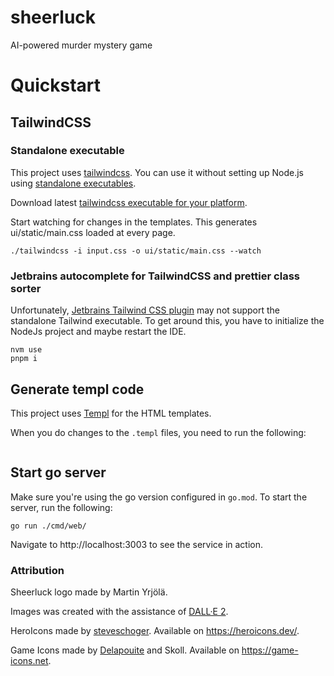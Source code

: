 # sheerluck

AI-powered murder mystery game

# Quickstart

## TailwindCSS

### Standalone executable

This project uses [tailwindcss](https://tailwindcss.com/). You can use it without setting up Node.js using [standalone executables](https://tailwindcss.com/blog/standalone-cli).

Download latest [tailwindcss executable for your platform](https://github.com/tailwindlabs/tailwindcss/releases/tag/v3.3.5).

Start watching for changes in the templates. This generates ui/static/main.css loaded at every page.

```
./tailwindcss -i input.css -o ui/static/main.css --watch
```

### Jetbrains autocomplete for TailwindCSS and prettier class sorter

Unfortunately, [Jetbrains Tailwind CSS plugin](https://www.jetbrains.com/help/webstorm/tailwind-css.html) may not support the standalone Tailwind executable. To get around this, you have to initialize the NodeJs project and maybe restart the IDE.

```
nvm use
pnpm i
```

## Generate templ code

This project uses [Templ](https://templ.guide/) for the HTML templates.

When you do changes to the `.templ` files, you need to run the following:

```

```


## Start go server

Make sure you're using the go version configured in `go.mod`. To start the server, run the following:

```
go run ./cmd/web/
```

Navigate to http://localhost:3003 to see the service in action.

### Attribution

Sheerluck logo made by Martin Yrjölä.

Images was created with the assistance of [DALL·E 2](https://openai.com/dall-e-2).

HeroIcons made by [steveschoger](https://twitter.com/steveschoger). Available on https://heroicons.dev/.

Game Icons made by [Delapouite](https://delapouite.com/) and Skoll. Available on https://game-icons.net.